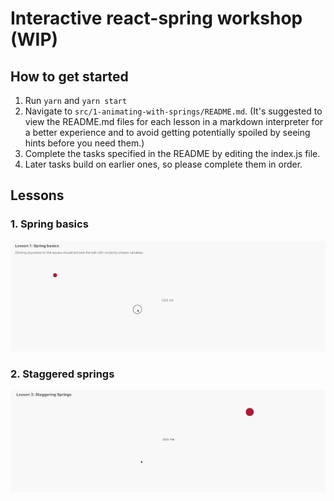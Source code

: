 # Interactive react-spring workshop (WIP)

## How to get started

1. Run `yarn` and `yarn start`
2. Navigate to `src/1-animating-with-springs/README.md`. (It's suggested to view the README.md files for each lesson in a markdown interpreter for a better experience and to avoid getting potentially spoiled by seeing hints before you need them.)  
3. Complete the tasks specified in the README by editing the index.js file.
4. Later tasks build on earlier ones, so please complete them in order.

## Lessons

### 1. Spring basics

![example](src/1-animating-with-springs/ball-example.gif)

### 2. Staggered springs

![example](src/2-staggering-springs/stagger.gif)
